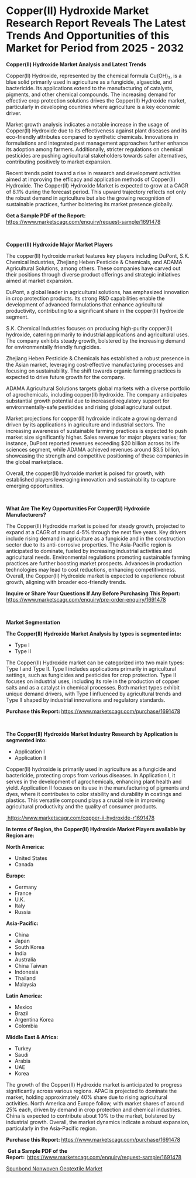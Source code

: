 <p><h1>Copper(II) Hydroxide Market Research Report Reveals The Latest Trends And Opportunities of this Market for Period from 2025 - 2032</h1></p><p><strong>Copper(II) Hydroxide Market Analysis and Latest Trends</strong></p>
<p><p>Copper(II) Hydroxide, represented by the chemical formula Cu(OH)₂, is a blue solid primarily used in agriculture as a fungicide, algaecide, and bactericide. Its applications extend to the manufacturing of catalysts, pigments, and other chemical compounds. The increasing demand for effective crop protection solutions drives the Copper(II) Hydroxide market, particularly in developing countries where agriculture is a key economic driver.</p><p>Market growth analysis indicates a notable increase in the usage of Copper(II) Hydroxide due to its effectiveness against plant diseases and its eco-friendly attributes compared to synthetic chemicals. Innovations in formulations and integrated pest management approaches further enhance its adoption among farmers. Additionally, stricter regulations on chemical pesticides are pushing agricultural stakeholders towards safer alternatives, contributing positively to market expansion.</p><p>Recent trends point toward a rise in research and development activities aimed at improving the efficacy and application methods of Copper(II) Hydroxide. The Copper(II) Hydroxide Market is expected to grow at a CAGR of 8.1% during the forecast period. This upward trajectory reflects not only the robust demand in agriculture but also the growing recognition of sustainable practices, further bolstering its market presence globally.</p></p>
<p><strong>Get a Sample PDF of the Report:&nbsp;</strong> <a href="https://www.marketscagr.com/enquiry/request-sample/1691478?utm_campaign=3198&utm_medium=2&utm_source=Github&utm_content=ia&utm_term=27032025&utm_id=copperii-hydroxide">https://www.marketscagr.com/enquiry/request-sample/1691478</a></p>
<p>&nbsp;</p>
<p><strong>Copper(II) Hydroxide Major Market Players</strong></p>
<p><p>The copper(II) hydroxide market features key players including DuPont, S.K. Chemical Industries, Zhejiang Heben Pesticide & Chemicals, and ADAMA Agricultural Solutions, among others. These companies have carved out their positions through diverse product offerings and strategic initiatives aimed at market expansion.</p><p>DuPont, a global leader in agricultural solutions, has emphasized innovation in crop protection products. Its strong R&D capabilities enable the development of advanced formulations that enhance agricultural productivity, contributing to a significant share in the copper(II) hydroxide segment.</p><p>S.K. Chemical Industries focuses on producing high-purity copper(II) hydroxide, catering primarily to industrial applications and agricultural uses. The company exhibits steady growth, bolstered by the increasing demand for environmentally friendly fungicides.</p><p>Zhejiang Heben Pesticide & Chemicals has established a robust presence in the Asian market, leveraging cost-effective manufacturing processes and focusing on sustainability. The shift towards organic farming practices is expected to drive future growth for the company.</p><p>ADAMA Agricultural Solutions targets global markets with a diverse portfolio of agrochemicals, including copper(II) hydroxide. The company anticipates substantial growth potential due to increased regulatory support for environmentally-safe pesticides and rising global agricultural output.</p><p>Market projections for copper(II) hydroxide indicate a growing demand driven by its applications in agriculture and industrial sectors. The increasing awareness of sustainable farming practices is expected to push market size significantly higher. Sales revenue for major players varies; for instance, DuPont reported revenues exceeding $20 billion across its life sciences segment, while ADAMA achieved revenues around $3.5 billion, showcasing the strength and competitive positioning of these companies in the global marketplace. </p><p>Overall, the copper(II) hydroxide market is poised for growth, with established players leveraging innovation and sustainability to capture emerging opportunities.</p></p>
<p>&nbsp;</p>
<p><strong>What Are The Key Opportunities For Copper(II) Hydroxide Manufacturers?</strong></p>
<p><p>The Copper(II) Hydroxide market is poised for steady growth, projected to expand at a CAGR of around 4-5% through the next five years. Key drivers include rising demand in agriculture as a fungicide and in the construction sector due to its anti-corrosive properties. The Asia-Pacific region is anticipated to dominate, fueled by increasing industrial activities and agricultural needs. Environmental regulations promoting sustainable farming practices are further boosting market prospects. Advances in production technologies may lead to cost reductions, enhancing competitiveness. Overall, the Copper(II) Hydroxide market is expected to experience robust growth, aligning with broader eco-friendly trends.</p></p>
<p><strong>Inquire or Share Your Questions If Any Before Purchasing This Report:</strong> <a href="https://www.marketscagr.com/enquiry/pre-order-enquiry/1691478?utm_campaign=3198&utm_medium=2&utm_source=Github&utm_content=ia&utm_term=27032025&utm_id=copperii-hydroxide">https://www.marketscagr.com/enquiry/pre-order-enquiry/1691478</a></p>
<p>&nbsp;</p>
<p><strong>Market Segmentation</strong></p>
<p><strong>The Copper(II) Hydroxide Market Analysis by types is segmented into:</strong></p>
<p><ul><li>Type I</li><li>Type II</li></ul></p>
<p><p>The Copper(II) Hydroxide market can be categorized into two main types: Type I and Type II. Type I includes applications primarily in agricultural settings, such as fungicides and pesticides for crop protection. Type II focuses on industrial uses, including its role in the production of copper salts and as a catalyst in chemical processes. Both market types exhibit unique demand drivers, with Type I influenced by agricultural trends and Type II shaped by industrial innovations and regulatory standards.</p></p>
<p><strong>Purchase this Report:&nbsp;</strong><a href="https://www.marketscagr.com/purchase/1691478?utm_campaign=3198&utm_medium=2&utm_source=Github&utm_content=ia&utm_term=27032025&utm_id=copperii-hydroxide">https://www.marketscagr.com/purchase/1691478</a></p>
<p>&nbsp;</p>
<p><strong>The Copper(II) Hydroxide Market Industry Research by Application is segmented into:</strong></p>
<p><ul><li>Application I</li><li>Application II</li></ul></p>
<p><p>Copper(II) hydroxide is primarily used in agriculture as a fungicide and bactericide, protecting crops from various diseases. In Application I, it serves in the development of agrochemicals, enhancing plant health and yield. Application II focuses on its use in the manufacturing of pigments and dyes, where it contributes to color stability and durability in coatings and plastics. This versatile compound plays a crucial role in improving agricultural productivity and the quality of consumer products.</p></p>
<p><a href="https://www.marketscagr.com/copper-ii-hydroxide-r1691478?utm_campaign=3198&utm_medium=2&utm_source=Github&utm_content=ia&utm_term=27032025&utm_id=copperii-hydroxide">&nbsp;https://www.marketscagr.com/copper-ii-hydroxide-r1691478</a></p>
<p><strong>In terms of Region, the Copper(II) Hydroxide Market Players available by Region are:</strong></p>
<p>
    <p> <strong> North America: </strong>
        <ul>
            <li>United States</li>
            <li>Canada</li>
        </ul>
        </p> 
    <p> <strong> Europe: </strong>
        <ul>
            <li>Germany</li>
            <li>France</li>
            <li>U.K.</li>
            <li>Italy</li>
            <li>Russia</li>
        </ul>
        </p> 
    <p> <strong> Asia-Pacific: </strong>
        <ul>
            <li>China</li>
            <li>Japan</li>
            <li>South Korea</li>
            <li>India</li>
            <li>Australia</li>
            <li>China Taiwan</li>
            <li>Indonesia</li>
            <li>Thailand</li>
            <li>Malaysia</li>
        </ul>
        </p> 
    <p> <strong> Latin America: </strong>
        <ul>
            <li>Mexico</li>
            <li>Brazil</li>
            <li>Argentina Korea</li>
            <li>Colombia</li>
        </ul>
        </p> 
    <p> <strong> Middle East & Africa: </strong>
        <ul>
            <li>Turkey</li>
            <li>Saudi</li>
            <li>Arabia</li>
            <li>UAE</li>
            <li>Korea</li>
        </ul>
    </p>
    </p>
<p><p>The growth of the Copper(II) Hydroxide market is anticipated to progress significantly across various regions. APAC is projected to dominate the market, holding approximately 40% share due to rising agricultural activities. North America and Europe follow, with market shares of around 25% each, driven by demand in crop protection and chemical industries. China is expected to contribute about 10% to the market, bolstered by industrial growth. Overall, the market dynamics indicate a robust expansion, particularly in the Asia-Pacific region.</p></p>
<p><strong>Purchase this Report: </strong><a href="https://www.marketscagr.com/purchase/1691478?utm_campaign=3198&utm_medium=2&utm_source=Github&utm_content=ia&utm_term=27032025&utm_id=copperii-hydroxide">https://www.marketscagr.com/purchase/1691478</a></p>
<p>&nbsp;<strong>Get a Sample PDF of the Report:&nbsp;&nbsp;</strong><a href="https://www.marketscagr.com/enquiry/request-sample/1691478?utm_campaign=3198&utm_medium=2&utm_source=Github&utm_content=ia&utm_term=27032025&utm_id=copperii-hydroxide">https://www.marketscagr.com/enquiry/request-sample/1691478</a></p>
<p><strong></strong></p>
<p><p><a href="https://github.com/zurubting/Market-Research-Report-List-1/blob/main/spunbond-nonwoven-geotextile-market.md?utm_campaign=3198&utm_medium=2&utm_source=Github&utm_content=ia&utm_term=27032025&utm_id=copperii-hydroxide">Spunbond Nonwoven Geotextile Market</a></p></p>
